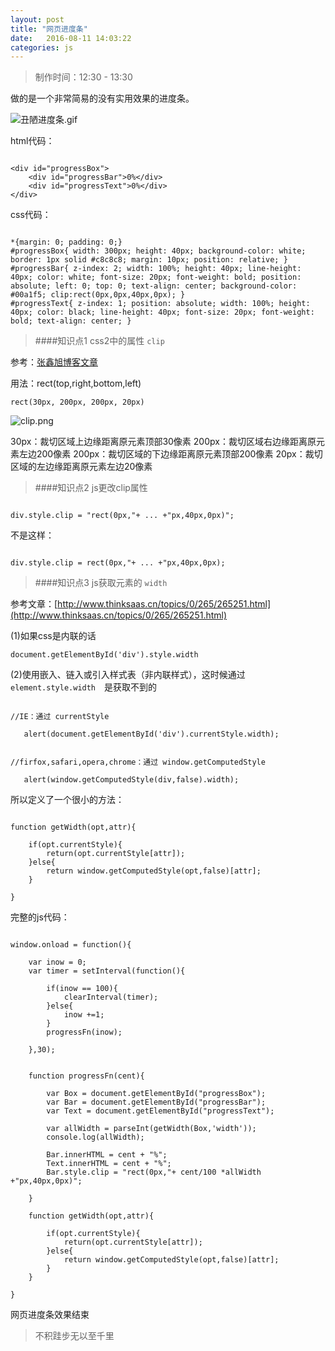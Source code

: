 ```yaml
---
layout: post
title: "网页进度条"
date:   2016-08-11 14:03:22
categories: js
---
```


>制作时间：12:30 - 13:30

做的是一个非常简易的没有实用效果的进度条。

![丑陋进度条.gif](http://upload-images.jianshu.io/upload_images/2376873-cbc7b6fa1155fc49.gif?imageMogr2/auto-orient/strip)

html代码：

```

<div id="progressBox">
	<div id="progressBar">0%</div>
	<div id="progressText">0%</div>
</div>
```

css代码：

```

*{margin: 0; padding: 0;}
#progressBox{ width: 300px; height: 40px; background-color: white; border: 1px solid #c8c8c8; margin: 10px; position: relative; }
#progressBar{ z-index: 2; width: 100%; height: 40px; line-height: 40px; color: white; font-size: 20px; font-weight: bold; position: absolute; left: 0; top: 0; text-align: center; background-color: #00a1f5; clip:rect(0px,0px,40px,0px); }
#progressText{ z-index: 1; position: absolute; width: 100%; height: 40px; color: black; line-height: 40px; font-size: 20px; font-weight: bold; text-align: center; }

```

>####知识点1
 css2中的属性 `clip`

参考：[张鑫旭博客文章](http://www.zhangxinxu.com/wordpress/2011/04/css-clip-rect/)

用法：rect(top,right,bottom,left)

```
rect(30px, 200px, 200px, 20px)
```

![clip.png](http://upload-images.jianshu.io/upload_images/2376873-404d91afea78003d.png?imageMogr2/auto-orient/strip%7CimageView2/2/w/1240)

30px：裁切区域上边缘距离原元素顶部30像素
200px：裁切区域右边缘距离原元素左边200像素
200px：裁切区域的下边缘距离原元素顶部200像素
20px：裁切区域的左边缘距离原元素左边20像素

>####知识点2
js更改clip属性


```

div.style.clip = "rect(0px,"+ ... +"px,40px,0px)";
```

不是这样：

```

div.style.clip = rect(0px,"+ ... +"px,40px,0px);
```

>####知识点3
js获取元素的 `width`

参考文章：[http://www.thinksaas.cn/topics/0/265/265251.html](http://www.thinksaas.cn/topics/0/265/265251.html)

 (1)如果css是内联的话

```
document.getElementById('div').style.width
```

(2)使用嵌入、链入或引入样式表（非内联样式），这时候通过`element.style.width`　是获取不到的 


```

//IE：通过 currentStyle

   alert(document.getElementById('div').currentStyle.width);


//firfox,safari,opera,chrome：通过 window.getComputedStyle

   alert(window.getComputedStyle(div,false).width);
```


所以定义了一个很小的方法：

```

function getWidth(opt,attr){

	if(opt.currentStyle){
		return(opt.currentStyle[attr]);
	}else{
		return window.getComputedStyle(opt,false)[attr];
	}

}
```

完整的js代码：

```

window.onload = function(){

	var inow = 0;
	var timer = setInterval(function(){

		if(inow == 100){
			clearInterval(timer);
		}else{
			inow +=1;
		}
		progressFn(inow);

	},30);


	function progressFn(cent){

		var Box = document.getElementById("progressBox");
		var Bar = document.getElementById("progressBar");
		var Text = document.getElementById("progressText");

		var allWidth = parseInt(getWidth(Box,'width'));
		console.log(allWidth);

		Bar.innerHTML = cent + "%";
		Text.innerHTML = cent + "%";
		Bar.style.clip = "rect(0px,"+ cent/100 *allWidth +"px,40px,0px)";

	}

	function getWidth(opt,attr){

		if(opt.currentStyle){
			return(opt.currentStyle[attr]);
		}else{
			return window.getComputedStyle(opt,false)[attr];
		}
	}

}

```

网页进度条效果结束


>不积跬步无以至千里

